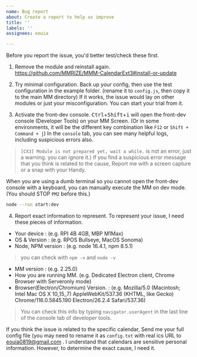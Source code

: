 ```yaml
---
name: Bug report
about: Create a report to help us improve
title: ''
labels: ''
assignees: eouia

---
```


Before you report the issue, you'd better test/check these first.

1. Remove the module and reinstall again.
https://github.com/MMRIZE/MMM-CalendarExt3#install-or-update

2. Try minimal configuration.
Back up your config, then use the test configuration in the example folder. (rename it to `config.js`, then copy it to the main MM directory)
If it works, the issue would lay on other modules or just your misconfiguration. You can start your trial from it.

3. Activate the front-dev console.
<kbd>Ctrl</kbd>+<kbd>Shift</kbd>+<kbd>i</kbd> will open the front-dev console (Developer Tools) on your MM Screen.
(Or in some environments, it will be the different key combination like `F12` or `Shift + Command + j`)
In the `console` tab, you can see many helpful logs, including suspicious errors also. 
> `[CX3] Module is not prepared yet, wait a while.` is not an error, just a warning. you can ignore it.)
If you find a suspicious error message that you think is related to the cause, Report me with a screen capture or a snap with your Handy.

When you are using a dumb terminal so you cannot open the front-dev console with a keyboard, you can manually execute the MM on dev mode. (You should STOP `PM2` before this.)
```sh
node --run start:dev
```

4. Report exact information to represent.
To represent your issue, I need these pieces of information.
- Your device :  (e.g. RPI 4B 4GB, MBP M1Max)
- OS & Version : (e.g. RPOS Bullseye, MacOS Sonoma)
- Node, NPM version : (e.g. node 16.4.1, npm 8.5.1)
> you can check with `npm -v` and `node -v`
- MM version : (e.g. 2.25.0)
- How you are running MM. (e.g. Dedicated Electron client, Chrome Browser with Serveronly mode)
- Browser(Electron/Chromium) Version. : (e.g. Mozilla/5.0 (Macintosh; Intel Mac OS X 10_15_7) AppleWebKit/537.36 (KHTML, like Gecko) Chrome/116.0.5845.190 Electron/26.2.4 Safari/537.36)
> You can check this info by typing `navigator.userAgent` in the last line of the console tab of developer tools.

If you think the issue is related to the specific calendar,  Send me your full config file (you may need to rename it as `config.txt` with real ics URL to eouia0819@gmail.com . I understand that calendars are sensitive personal information. However, to determine the exact cause, I need it.
